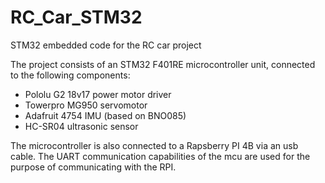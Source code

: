 # RC_Car_STM32
STM32 embedded code for the RC car project

The project consists of an STM32 F401RE microcontroller unit, connected to the following components:
- Pololu G2 18v17 power motor driver
- Towerpro MG950 servomotor
- Adafruit 4754 IMU (based on BNO085)
- HC-SR04 ultrasonic sensor

The microcontroller is also connected to a Rapsberry PI 4B via an usb cable. The UART communication capabilities of the mcu are used for the purpose of communicating with the RPI.
